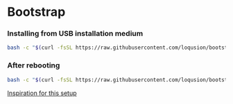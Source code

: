 # Bootstrap

### Installing from USB installation medium

```sh
bash -c "$(curl -fsSL https://raw.githubusercontent.com/loqusion/bootstrap/main/liveinstall.sh)"
```
### After rebooting

```sh
bash -c "$(curl -fsSL https://raw.githubusercontent.com/loqusion/bootstrap/main/install.sh)"
```

[Inspiration for this setup](https://www.atlassain.com/git/tutorials/dotfiles)
